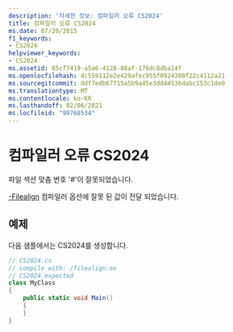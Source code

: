 ```yaml
---
description: '자세한 정보: 컴파일러 오류 CS2024'
title: 컴파일러 오류 CS2024
ms.date: 07/20/2015
f1_keywords:
- CS2024
helpviewer_keywords:
- CS2024
ms.assetid: 65cf7419-a5a6-4128-88af-176dc8dba14f
ms.openlocfilehash: 4c559112e2e429afec955f0924308f22c4112a21
ms.sourcegitcommit: ddf7edb67715a5b9a45e3dd44536dabc153c1de0
ms.translationtype: MT
ms.contentlocale: ko-KR
ms.lasthandoff: 02/06/2021
ms.locfileid: "99768534"
---
```

# <a name="compiler-error-cs2024"></a>컴파일러 오류 CS2024

파일 섹션 맞춤 번호 '#'이 잘못되었습니다.

[-Filealign](../language-reference/compiler-options/filealign-compiler-option.md) 컴파일러 옵션에 잘못 된 값이 전달 되었습니다.

## <a name="example"></a>예제

다음 샘플에서는 CS2024를 생성합니다.

```csharp
// CS2024.cs
// compile with: /filealign:ex
// CS2024 expected
class MyClass
{
    public static void Main()
    {
    }
}
```
